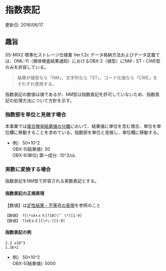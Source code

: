 # 指数表記
更新日: 2016/06/17

## 趣旨
SS-MIX2 標準化ストレージ仕様書 Ver.1.2c データ格納方法およびデータ定義では、OML-11（検体検査結果通知）におけるOBX-2（値型）にNM・ST・CWE型のみを許容している。

> 結果が値型なら「NM」、文字列なら「ST」、コード化値なら「CWE」をそれぞれ使用する。

指数表記の数値は値であるが、NM型は指数表記を許可していないため、指数表記の処理方法について方針を示す。

### 指数部を単位と見做す場合

本事業では[複合検査結果値の分離](https://github.com/nhoHQ/SSMIX2_support_documents/blob/master/doc/split_value.md)において、結果値に単位を含む場合、単位を単位欄に移動することを求めている。指数部を単位と見做し、単位欄に移動する。

* 例） 50×10^2  
OBX-5(結果値): 50  
OBX-6(単位) 第一成分: .10^2/uL


### 実数に変換する場合

指数表記をNM型で許容される実数表記とする。

#### 指数表記の正規表現
【数値】は[定性結果・不等号の表現](https://github.com/nhoHQ/SSMIX2_support_documents/blob/master/doc/convert_to_sn.md)を参照のこと

    【数値】 ?[\*xX×ｘＸ]?10[\^＾\*][1-9]
    【数値】 ?[eEｅＥ][\+\-][1-9]

#### 指数表記の例

    2.3 x10^3
    1.3E+2

* 例） 50×10^2  
OBX-5(結果値): 5000
